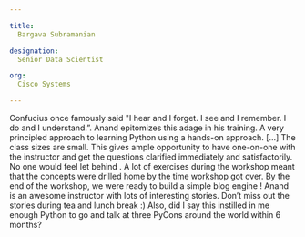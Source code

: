 ```yaml
---

title:
  Bargava Subramanian

designation:
  Senior Data Scientist

org:
  Cisco Systems

---
```



Confucius once famously said "I hear and I forget. I see and I remember. I do and I
understand.”. Anand epitomizes this adage in his training. A very principled approach to
learning Python using a hands-on approach. [...] The class sizes are small. This gives ample
opportunity to have one-on-one with the instructor and get the questions clarified immediately
and satisfactorily. No one would feel let behind . A lot of exercises during the workshop meant
that the concepts were drilled home by the time workshop got over. By the end of the workshop,
we were ready to build a simple blog engine ! Anand is an awesome instructor with lots of
interesting stories. Don’t miss out the stories during tea and lunch break :) Also, did I say this
instilled in me enough Python to go and talk at three PyCons around the world within 6
months?